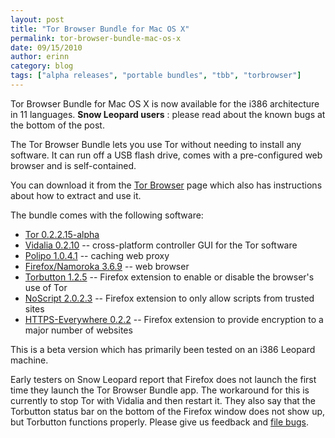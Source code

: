 ```yaml
---
layout: post
title: "Tor Browser Bundle for Mac OS X"
permalink: tor-browser-bundle-mac-os-x
date: 09/15/2010
author: erinn
category: blog
tags: ["alpha releases", "portable bundles", "tbb", "torbrowser"]
---
```


Tor Browser Bundle for Mac OS X is now available for the i386 architecture in 11 languages. **Snow Leopard users** : please read about the known bugs at the bottom of the post.

The Tor Browser Bundle lets you use Tor without needing to install any software. It can run off a USB flash drive, comes with a pre-configured web browser and is self-contained.

You can download it from the [Tor Browser](https://www.torproject.org/torbrowser/) page which also has instructions about how to extract and use it.

The bundle comes with the following software:

- [Tor 0.2.2.15-alpha](https://www.torproject.org/)
- [Vidalia 0.2.10](https://www.torproject.org/vidalia/) -- cross-platform controller GUI for the Tor software
- [Polipo 1.0.4.1](https://www.pps.jussieu.fr/~jch/software/polipo/) -- caching web proxy
- [Firefox/Namoroka 3.6.9](http://www.mozilla.com/firefox/) -- web browser
- [Torbutton 1.2.5](https://www.torproject.org/torbutton/) -- Firefox extension to enable or disable the browser's use of Tor
- [NoScript 2.0.2.3](http://noscript.net/) -- Firefox extension to only allow scripts from trusted sites
- [HTTPS-Everywhere 0.2.2](https://www.eff.org/https-everywhere) -- Firefox extension to provide encryption to a major number of websites

This is a beta version which has primarily been tested on an i386 Leopard machine.

Early testers on Snow Leopard report that Firefox does not launch the first time they launch the Tor Browser Bundle app. The workaround for this is currently to stop Tor with Vidalia and then restart it. They also say that the Torbutton status bar on the bottom of the Firefox window does not show up, but Torbutton functions properly. Please give us feedback and [file bugs](https://trac.torproject.org/).

